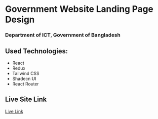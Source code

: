 # Government Website Landing Page Design

### Department of ICT, Government of Bangladesh

## Used Technologies:

- React
- Redux
- Tailwind CSS
- Shadecn UI
- React Router

## Live Site Link

[Live Link](https://bd-govt-site-design-by-rahad.netlify.app)
